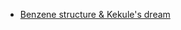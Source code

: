 - [Benzene structure & Kekule's dream](https://miro.medium.com/max/1280/1*hL5tfWr8nXXTTmxDzzxn5g@2x.jpeg)